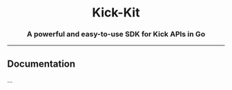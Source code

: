 <div align="center">
    <h1>Kick-Kit</h1>
    <h3>A powerful and easy-to-use SDK for Kick APIs in Go</h3>
</div>

---

## Documentation
...
